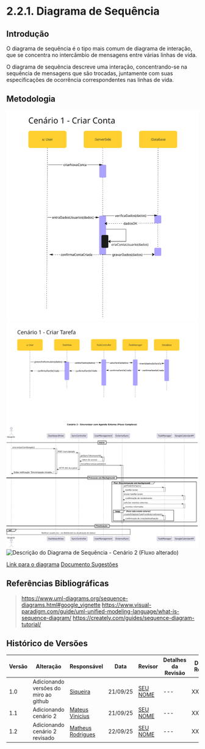 # 2.2.1. Diagrama de Sequência

## Introdução

O diagrama de sequência é o tipo mais comum de diagrama de interação, que se
concentra no intercâmbio de mensagens entre várias linhas de vida.

O diagrama de sequência descreve uma interação, concentrando-se na sequência de
mensagens que são trocadas, juntamente com suas especificações de ocorrência
correspondentes nas linhas de vida.

## Metodologia

![Descrição do Diagrama de Componentes](../assets/DiagramaSequencia0.jpg)
![Descrição do Diagrama de Componentes](../assets/DiagramaSequencia1.jpg)
![Descrição do Diagrama de Sequência - Cenário 2](../assets/DiagramaSequencia2.png)
![Descrição do Diagrama de Sequência - Cenário 2 (Fluxo alterado)](https://github.com/user-attachments/assets/c675fa91-223c-4269-8427-069eb6dae59e)

[Link para o diagrama](miro.com/app/board/uXjVJNoibQE=/)
[Documento Sugestões](https://docs.google.com/document/d/16u-tABpAFPpolPuGnBcs7Va7OJkjiwat8BP9SfLE5uQ/edit?usp=sharing)

## Referências Bibliográficas

> https://www.uml-diagrams.org/sequence-diagrams.html#google_vignette 
> https://www.visual-paradigm.com/guide/uml-unified-modeling-language/what-is-sequence-diagram/
> https://creately.com/guides/sequence-diagram-tutorial/

## Histórico de Versões

| Versão | Alteração                             | Responsável                                  | Data     | Revisor                                  | Detalhes da Revisão | Data da Revisão |
| ------ | ------------------------------------- | -------------------------------------------- | -------- | ---------------------------------------- | ------------------- | --------------- |
| 1.0    | Adicionando versões do miro ao github | [Siqueira](https://github.com/siqueira-prog) | 21/09/25 | [SEU NOME](https://github.com/SEUGITHUB) | ---                 | XX/XX/XX        |
| 1.1    | Adicionando cenário 2                 | [Mateus Vinicius](https://github.com/matix0) | 21/09/25 | [SEU NOME](https://github.com/SEUGITHUB) | ---                 | XX/XX/XX        |
| 1.2    | Adicionando cenário 2 revisado                 | [Matheus Rodrigues](https://github.com/mrodrigues14) | 22/09/25 | [SEU NOME](https://github.com/SEUGITHUB) | ---                 | XX/XX/XX        |

